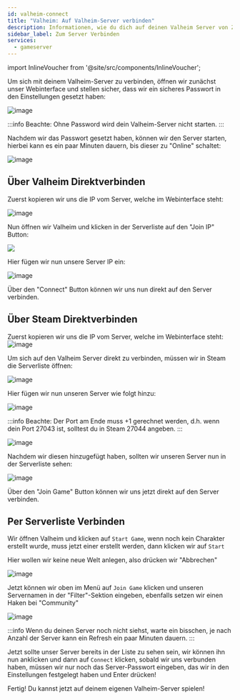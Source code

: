 ```yaml
---
id: valheim-connect
title: "Valheim: Auf Valheim-Server verbinden"
description: Informationen, wie du dich auf deinen Valheim Server von ZAP-Hosting verbinden kannst - ZAP-Hosting.com Dokumentation
sidebar_label: Zum Server Verbinden
services:
  - gameserver
---
```


import InlineVoucher from '@site/src/components/InlineVoucher';

<InlineVoucher />

Um sich mit deinem Valheim-Server zu verbinden, öffnen wir zunächst unser Webinterface und stellen sicher, dass wir ein sicheres Passwort in den Einstellungen gesetzt haben:

![image](https://screensaver01.zap-hosting.com/index.php/s/dDfpYYc9qDcR8tW/preview)

:::info
Beachte: Ohne Password wird dein Valheim-Server nicht starten.
:::

Nachdem wir das Passwort gesetzt haben, können wir den Server starten, hierbei kann es ein paar Minuten dauern, bis dieser zu "Online" schaltet:

![image](https://screensaver01.zap-hosting.com/index.php/s/jyE4XjsPQoJ5rj9/preview)


## Über Valheim Direktverbinden

Zuerst kopieren wir uns die IP vom Server, welche im Webinterface steht:

![image](https://screensaver01.zap-hosting.com/index.php/s/fNtpHTwqntHYHWK/preview)


Nun öffnen wir Valheim und klicken in der Serverliste auf den "Join IP" Button:

![](https://screensaver01.zap-hosting.com/index.php/s/aTQSTs3qDjNNXfo/preview)


Hier fügen wir nun unsere Server IP ein:

![image](https://screensaver01.zap-hosting.com/index.php/s/JzdigXoWrSfyXRk/preview)


Über den "Connect" Button können wir uns nun direkt auf den Server verbinden.


## Über Steam Direktverbinden

Zuerst kopieren wir uns die IP vom Server, welche im Webinterface steht:
![image](https://screensaver01.zap-hosting.com/index.php/s/fCNg6WH8NK6so5b/preview)

Um sich auf den Valheim Server direkt zu verbinden, müssen wir in Steam die Serverliste öffnen:

![image](https://screensaver01.zap-hosting.com/index.php/s/5HEfdrTe6ii4Ks6/preview)

Hier fügen wir nun unseren Server wie folgt hinzu:

![image](https://screensaver01.zap-hosting.com/index.php/s/A2LcPRnWypEc6cK/preview)

:::info
Beachte: Der Port am Ende muss +1 gerechnet werden, d.h. wenn dein Port 27043 ist, solltest du in Steam 27044 angeben.
:::

![image](https://screensaver01.zap-hosting.com/index.php/s/mSd9BALq7zXBEjo/preview)

Nachdem wir diesen hinzugefügt haben, sollten wir unseren Server nun in der Serverliste sehen:

![image](https://screensaver01.zap-hosting.com/index.php/s/egwQKTNJRrAoib3/preview)

Über den "Join Game" Button können wir uns jetzt direkt auf den Server verbinden.


## Per Serverliste Verbinden
Wir öffnen Valheim und klicken auf `Start Game`, wenn noch kein Charakter erstellt wurde, muss jetzt einer erstellt werden, dann klicken wir auf `Start`

Hier wollen wir keine neue Welt anlegen, also drücken wir "Abbrechen"

![image](https://screensaver01.zap-hosting.com/index.php/s/tZDY7fDPfpB2mqX/preview)

Jetzt können wir oben im Menü auf `Join Game` klicken und unseren Servernamen in der "Filter"-Sektion eingeben, ebenfalls setzen wir einen Haken bei "Community"

![image](https://screensaver01.zap-hosting.com/index.php/s/6LZZwPQx6mtBS9W/preview)

:::info
Wenn du deinen Server noch nicht siehst, warte ein bisschen, je nach Anzahl der Server kann ein Refresh ein paar Minuten dauern.
:::

Jetzt sollte unser Server bereits in der Liste zu sehen sein, wir können ihn nun anklicken und dann auf `Connect` klicken, sobald wir uns verbunden haben, müssen wir nur noch das Server-Passwort eingeben, das wir in den Einstellungen festgelegt haben und Enter drücken!

Fertig! Du kannst jetzt auf deinem eigenen Valheim-Server spielen!
